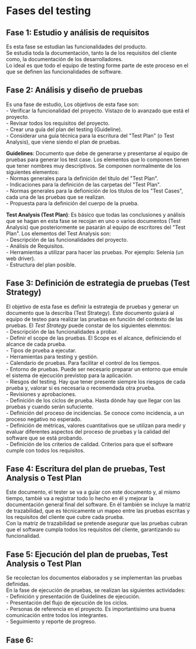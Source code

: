 # Fases del testing

## Fase 1: Estudio y análisis de requisitos
Es esta fase se estudian las funcionalidades del producto.  
Se estudia toda la documentación, tanto la de los requisitos del cliente como, la documentación de los desarrolladores.  
Lo ideal es que todo el equipo de testing forme parte de este proceso en el que se definen las funcionalidades de software.  

## Fase 2: Análisis y diseño de pruebas
Es una fase de estudio, Los objetivos de esta fase son:  
    - Verificar la funcionalidad del proyecto. Vistazo de lo avanzado que está el proyecto.  
    - Revisar todos los requisitos del proyecto.  
    - Crear una guía del plan del testing (Guideline).  
    - Considerar una guía técnica para la escritura del "Test Plan" (o Test Analysis), que viene siendo el plan de pruebas.  

**Guidelines**: Documento que debe de generarse y presentarse al equipo de pruebas para generar los test case. Los elementos que lo componen tienen que tener nombres muy descriptivos. Se componen normalmente de los siguientes elementos:  
    - Normas generales para la definición del título del "Test Plan".  
    - Indicaciones para la definición de las carpetas del "Test Plan".  
    - Normas generales para la defionición de los títulos de los "Test Cases", cada una de las pruebas que se realizan.  
    - Propuesta para la definición del cuerpo de la prueba.  

**Test Analysis (Test Plan)**: Es básico que todas las conclusiones y análisis que se hagan en esta fase se recojan en uno o varios documentos (Test Analysis) que posteriormente se pasarán al equipo de escritores del "Test Plan". Los elementos del Test Analysis son:  
    - Descripción de las funcionalidades del proyecto.  
    - Análisis de Requisitos.  
    - Herramientas a utilizar para hacer las pruebas. Por ejemplo: Selenia (un web driver).  
    - Estructura del plan posible.  

## Fase 3: Definición de estrategia de pruebas (Test Strategy)
El objetivo de esta fase es definir la estrategia de pruebas y generar un documento que la describa (Test Strategy). Este documento guiará al equipo de testeo para realizar las pruebas en función del contexto de las pruebas. El *Test Strategy* puede constar de los siguientes elemntos:  
    - Descripción de las funcionalidades a probar.  
    - Definir el scope de las pruebas. El Scope es el alcance, definiciendo el alcance de cada prueba.  
    - Tipos de prueba a ejecutar.  
    - Herramientas para testing y gestión.  
    - Calendario de pruebas. Para facilitar el control de los tiempos.  
    - Entorno de pruebas. Puede ser necesario preparar un entorno que emule el sistema de ejecución previstop para la aplicación.  
    - Riesgos del testing. Hay que tener presente siempre los riesgos de cada prueba y, valorar si es necesaria o recomendada otra prueba.  
    - Revisiones y aprobaciones.  
    - Definición de los ciclos de prueba. Hasta dónde hay que llegar con las pruebas y cuando serán sufuciente.  
    - Definición del proceso de incidencias. Se conoce como incidencia, a un proceso negativo no esperado.  
    - Definición de métricas, valores cuantitativos que se utilizan para medir y evaluar diferentes aspectos del proceso de pruebas y la calidad del software que se está probando.  
    - Definición de los criterios de calidad. Criterios para que el software cumple con todos los requisitos.  

## Fase 4: Escritura del plan de pruebas, Test Analysis o Test Plan
Este documento, el tester se va a guíar con este documento y, al mismo tiempo, tambié va a registrar todo lo hecho en él y mejorar la documentación general final del software. En él también se incluye la matriz de trazabilidad, que es técnicamente un mapeo entre las pruebas escritas y los requisitos del cliente que cubre cada prueba.  
Con la matriz de trazabilidad se pretende asegurar que las pruebas cubran que el software cumpla todos los requisitos del cliente, garantizando su funcionalidad.  

## Fase 5: Ejecución del plan de pruebas, Test Analysis o Test Plan
Se recolectan los documentos elaborados y se implementan las pruebas definidas.  
En la fase de ejecución de pruebas, se realizan las siguientes actividades:  
    - Definición y presentación de Guidelines de ejecución.  
    - Presentación del flujo de ejecución de los ciclos.  
    - Personas de referencia en el proyecto. Es importantisimo una buena comunicación entre todos los integrantes.  
    - Seguimiento y reporte de progreso.  

## Fase 6: 